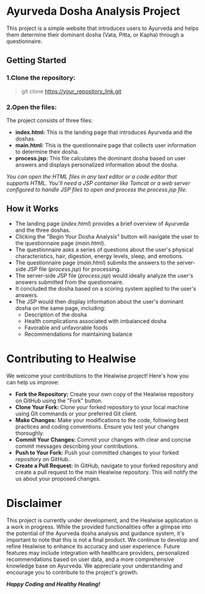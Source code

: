 # Ayurveda Dosha Analysis Project

This project is a simple website that introduces users to Ayurveda and helps them determine their dominant dosha (Vata, Pitta, or Kapha) through a questionnaire.

## Getting Started

### 1.Clone the repository:

>git clone https://your_repository_link.git

### 2.Open the files:

The project consists of three files:

- **index.html:** This is the landing page that introduces Ayurveda and the doshas.
- **main.html:** This is the questionnaire page that collects user information to determine their dosha.
- **process.jsp:** This file calculates the dominant dosha based on user answers and displays personalized information about the dosha.

*You can open the HTML files in any text editor or a code editor that supports HTML.
You'll need a JSP container like Tomcat or a web server configured to handle JSP files to open and process the process.jsp file.*

## How it Works
- The landing page (*index.html*) provides a brief overview of Ayurveda and the three doshas.
- Clicking the "Begin Your Dosha Analysis" button will navigate the user to the questionnaire page (*main.html*).
- The questionnaire asks a series of questions about the user's physical characteristics, hair, digestion, energy levels, sleep, and emotions.
- The questionnaire page (*main.html*) submits the answers to the server-side JSP file (*process.jsp*) for processing.
- The server-side JSP file (*process.jsp*) would ideally analyze the user's answers submitted from the questionnaire.
- It concluded the dosha based on a scoring system applied to the user's answers.
- The JSP would then display information about the user's dominant dosha on the same page, including:
  - Description of the dosha
  - Health complications associated with imbalanced dosha
  - Favorable and unfavorable foods
  - Recommendations for maintaining balance
 
# Contributing to Healwise

We welcome your contributions to the Healwise project! Here's how you can help us improve:
- **Fork the Repository:** Create your own copy of the Healwise repository on GitHub using the "Fork" button.
- **Clone Your Fork:** Clone your forked repository to your local machine using Git commands or your preferred Git client.
- **Make Changes:** Make your modifications to the code, following best practices and coding conventions. Ensure you test your changes thoroughly.
- **Commit Your Changes:** Commit your changes with clear and concise commit messages describing your contributions.
- **Push to Your Fork:** Push your committed changes to your forked repository on GitHub.
- **Create a Pull Request:** In GitHub, navigate to your forked repository and create a pull request to the main Healwise repository. This will notify the us about your proposed changes.

# Disclaimer

This project is currently under development, and the Healwise application is a work in progress. While the provided functionalities offer a glimpse into the potential of the Ayurveda dosha analysis and guidance system, it's important to note that this is not a final product.
We continue to develop and refine Healwise to enhance its accuracy and user experience. Future features may include integration with healthcare providers, personalized recommendations based on user data, and a more comprehensive knowledge base on Ayurveda.
We appreciate your understanding and encourage you to contribute to the project's growth.

***Happy Coding and Healthy Healing!***


